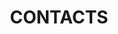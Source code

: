 ---
title : "CONTACTS"
bg_image: "images/backgrounds/contact-us-bg.jpg"
draft: false


# custom style
custom_class: "" 
custom_attributes: "" 
custom_css: ""
---